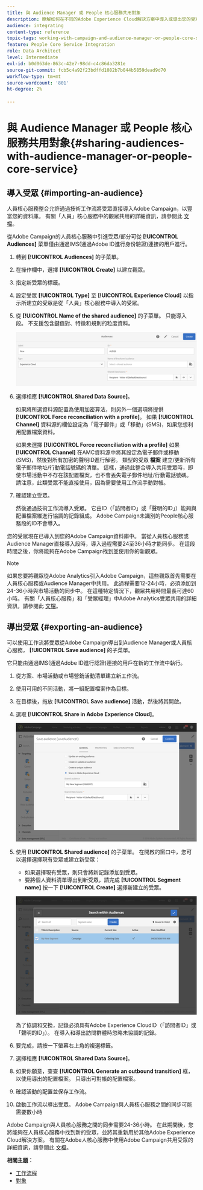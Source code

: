 ```yaml
---
title: 與 Audience Manager 或 People 核心服務共用對象
description: 瞭解如何在不同的Adobe Experience Cloud解決方案中導入或導出您的受眾。
audience: integrating
content-type: reference
topic-tags: working-with-campaign-and-audience-manager-or-people-core-service
feature: People Core Service Integration
role: Data Architect
level: Intermediate
exl-id: b0d063de-863c-42e7-98dd-c4c86da3281e
source-git-commit: fcb5c4a92f23bdffd1082b7b044b5859dead9d70
workflow-type: tm+mt
source-wordcount: '801'
ht-degree: 2%

---
```


# 與 Audience Manager 或 People 核心服務共用對象{#sharing-audiences-with-audience-manager-or-people-core-service}

## 導入受眾 {#importing-an-audience}

人員核心服務整合允許通過技術工作流將受眾直接導入Adobe Campaign，以豐富您的資料庫。 有關「人員」核心服務中的觀眾共用的詳細資訊，請參閱此 [文檔](https://experienceleague.adobe.com/docs/analytics/components/segmentation/segmentation-workflow/seg-publish.html)。

從Adobe Campaign的人員核心服務中引進受眾/部分可從 **[!UICONTROL Audiences]** 菜單僅由通過IMS(通過Adobe ID進行身份驗證)連接的用戶進行。

1. 轉到 **[!UICONTROL Audiences]** 的子菜單。
1. 在操作欄中，選擇 **[!UICONTROL Create]** 以建立觀眾。
1. 指定新受眾的標籤。
1. 設定受眾 **[!UICONTROL Type]** 至 **[!UICONTROL Experience Cloud]** 以指示所建立的受眾是從「人員」核心服務中導入的受眾。
1. 從 **[!UICONTROL Name of the shared audience]** 的子菜單。 只能導入段。 不支援包含鍵值對、特徵和規則的粒度資料。

   ![](assets/aam_import_audience.png)

1. 選擇相應 **[!UICONTROL Shared Data Source]**。

   如果將所選資料源配置為使用加密算法，則另外一個選項將提供 **[!UICONTROL Force reconciliation with a profile]**。 如果 **[!UICONTROL Channel]** 資料源的欄位設定為「電子郵件」或「移動」(SMS)，如果您想利用配置檔案資料。

   如果未選擇 **[!UICONTROL Force reconciliation with a profile]** 如果 **[!UICONTROL Channel]** 在AMC資料源中將其設定為電子郵件或移動(SMS)，然後對所有加密的聲明ID進行解密。 類型的受眾 **檔案** 建立/更新所有電子郵件地址/行動電話號碼的清單。 這樣，通過此整合導入共用受眾時，即使市場活動中不存在該配置檔案，也不會丟失電子郵件地址/行動電話號碼。 請注意，此類受眾不能直接使用，因為需要使用工作流手動對帳。

1. 確認建立受眾。

   然後通過技術工作流導入受眾。 它由ID（「訪問者ID」或「聲明的ID」）能夠與配置檔案維進行協調的記錄組成。 Adobe Campaign未識別的People核心服務段的ID不會導入。

您的受眾現在已導入到您的Adobe Campaign資料庫中。 當從人員核心服務或Audience Manager直接導入段時，導入過程需要24至36小時才能同步。 在這段時間之後，你將能夠在Adobe Campaign找到並使用你的新觀眾。

>[!NOTE]
>
>如果您要將觀眾從Adobe Analytics引入Adobe Campaign，這些觀眾首先需要在人員核心服務或Audience Manager中共用。 此過程需要12-24小時，必須添加到24-36小時與市場活動的同步中。 在這種特定情況下，觀眾共用時間最長可達60小時。 有關「人員核心服務」和「受眾經理」中Adobe Analytics受眾共用的詳細資訊，請參閱此 [文檔](https://experienceleague.adobe.com/docs/analytics/components/segmentation/segmentation-workflow/seg-publish.html)。

## 導出受眾 {#exporting-an-audience}

可以使用工作流將受眾從Adobe Campaign導出到Audience Manager或人員核心服務， **[!UICONTROL Save audience]** 的子菜單。

它只能由通過IMS(通過Adobe ID進行認證)連接的用戶在新的工作流中執行。

1. 從方案、市場活動或市場營銷活動清單建立新工作流。
1. 使用可用的不同活動，將一組配置檔案作為目標。
1. 在目標後，拖放 **[!UICONTROL Save audience]** 活動，然後將其開啟。
1. 選取 **[!UICONTROL Share in Adobe Experience Cloud]**。

   ![](assets/aam_save_audience_activity.png)

1. 使用 **[!UICONTROL Shared audience]** 的子菜單。 在開啟的窗口中，您可以選擇選擇現有受眾或建立新受眾：

   * 如果選擇現有受眾，則只會將新記錄添加到受眾。
   * 要將個人資料清單導出到新受眾，請完成 **[!UICONTROL Segment name]** 按一下 **[!UICONTROL Create]** 選擇新建立的受眾。

   ![](assets/aam_save_audience_segment_picker.png)

   為了協調和交換，記錄必須具有Adobe Experience CloudID（「訪問者ID」或「聲明的ID」）。 在導入和導出訪問群體時忽略未協調的記錄。

1. 要完成，請按一下螢幕右上角的複選標籤。
1. 選擇相應 **[!UICONTROL Shared Data Source]**。
1. 如果你願意，查查 **[!UICONTROL Generate an outbound transition]** 框，以使用導出的配置檔案。 只導出可對帳的配置檔案。
1. 確認活動的配置並保存工作流。
1. 啟動工作流以導出受眾。 Adobe Campaign與人員核心服務之間的同步可能需要數小時

Adobe Campaign與人員核心服務之間的同步需要24-36小時。 在此期間後，您將能夠在人員核心服務中找到新的受眾，並將其重新用於其他Adobe Experience Cloud解決方案。 有關在Adobe人核心服務中使用Adobe Campaign共用受眾的詳細資訊，請參閱此 [文檔](https://experienceleague.adobe.com/docs/core-services/interface/audiences/t-audience-create.html)。

**相關主題：**

* [工作流程](../../automating/using/get-started-workflows.md)
* [對象](../../audiences/using/about-audiences.md)

